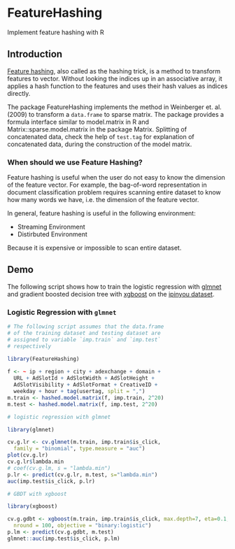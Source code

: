 FeatureHashing
==============

Implement feature hashing with R

## Introduction

[Feature hashing](http://en.wikipedia.org/wiki/Feature_hashing), also called as the hashing trick, is a method to
transform features to vector. Without looking the indices up in an
associative array, it applies a hash function to the features and uses their
hash values as indices directly.
  
The package FeatureHashing implements the method in Weinberger et. al. (2009) to transform
a `data.frame` to sparse matrix. The package provides a formula interface similar to model.matrix 
in R and Matrix::sparse.model.matrix in the package Matrix. Splitting of concatenated data, 
check the help of `test.tag` for explanation of concatenated data, during the construction of the model matrix.

### When should we use Feature Hashing?

Feature hashing is useful when the user do not easy to know the dimension of the feature vector. For example, the bag-of-word representation in document classification problem requires scanning entire dataset to know how many words we have, i.e. the dimension of the feature vector.

In general, feature hashing is useful in the following environment:

- Streaming Environment
- Distirbuted Environment

Because it is expensive or impossible to scan entire dataset.

## Demo

The following script shows how to train the logistic regression with [glmnet](http://cran.r-project.org/web/packages/glmnet/index.html) and gradient boosted decision tree with [xgboost](http://cran.r-project.org/web/packages/xgboost/index.html) on the [ipinyou dataset](http://data.computational-advertising.org/).

### Logistic Regression with `glmnet`

```r
# The following script assumes that the data.frame
# of the training dataset and testing dataset are 
# assigned to variable `imp.train` and `imp.test`
# respectively

library(FeatureHashing)
 
f <- ~ ip + region + city + adexchange + domain +
  URL + AdSlotId + AdSlotWidth + AdSlotHeight +
  AdSlotVisibility + AdSlotFormat + CreativeID +
  weekday + hour + tag(usertag, split = ",")
m.train <- hashed.model.matrix(f, imp.train, 2^20)
m.test <- hashed.model.matrix(f, imp.test, 2^20)

# logistic regression with glmnet

library(glmnet)

cv.g.lr <- cv.glmnet(m.train, imp.train$is_click,
  family = "binomial", type.measure = "auc")
plot(cv.g.lr)
cv.g.lr$lambda.min
# coef(cv.g.lm, s = "lambda.min")
p.lr <- predict(cv.g.lr, m.test, s="lambda.min")
auc(imp.test$is_click, p.lr)

# GBDT with xgboost

library(xgboost)

cv.g.gdbt <- xgboost(m.train, imp.train$is_click, max.depth=7, eta=0.1,
  nround = 100, objective = "binary:logistic")
p.lm <- predict(cv.g.gdbt, m.test)
glmnet::auc(imp.test$is_click, p.lm)
```

